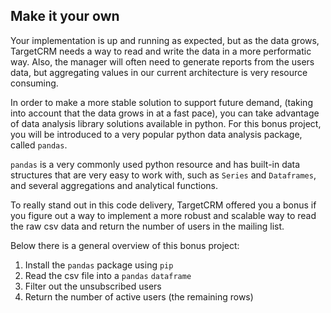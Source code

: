 ## Make it your own

Your implementation is up and running as expected, but as the data grows, TargetCRM needs a way to read and write the data in a more performatic way. Also, the manager will often need to generate reports from the users data, but aggregating values in our current architecture is very resource consuming.

In order to make a more stable solution to support future demand, (taking into account that the data grows in at a fast pace), you can take advantage of data analysis library solutions available in python. For this bonus project, you will be introduced to a very popular python data analysis package, called `pandas`.

`pandas` is a very commonly used python resource and has built-in data structures that are very easy to work with, such as `Series` and `Dataframes`, and several aggregations and analytical functions.

To really stand out in this code delivery, TargetCRM offered you a bonus if you figure out a way to implement a more robust and scalable way to read the raw csv data and return the number of users in the mailing list.

Below there is a general overview of this bonus project:

1. Install the `pandas` package using `pip`
2. Read the csv file into a `pandas` `dataframe`
3. Filter out the unsubscribed users
4. Return the number of active users (the remaining rows)

